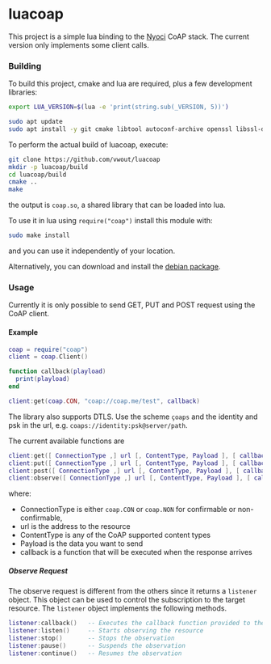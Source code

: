 # luacoap

This project is a simple lua binding to the 
[Nyoci](https://github.com/darconeous/libnyoci) CoAP stack. The current version only 
implements some client calls.

### Building

To build this project, cmake and lua are required, plus a few development libraries:
```bash
export LUA_VERSION=$(lua -e 'print(string.sub(_VERSION, 5))')

sudo apt update
sudo apt install -y git cmake libtool autoconf-archive openssl libssl-dev lua${LUA_VERSION}-dev
```

To perform the actual build of luacoap, execute:
```bash
git clone https://github.com/vwout/luacoap
mkdir -p luacoap/build
cd luacoap/build
cmake ..
make
```
the output is `coap.so`, a shared library that can be loaded into lua.

To use it in lua using `require("coap")` install this module with:
```bash
sudo make install
```
and you can use it independently of your location.

Alternatively, you can download and install the [debian 
package](https://github.com/vwout/luacoap/raw/master/downloads/luacoap-0.2.0-Linux.deb).


### Usage

Currently it is only possible to send GET, PUT and POST request using the CoAP 
client.

#### Example

```lua
coap = require("coap")
client = coap.Client()

function callback(playload)
  print(playload)
end

client:get(coap.CON, "coap://coap.me/test", callback)
```

The library also supports DTLS. Use the scheme ```çoaps``` and the identity and psk in the url, e.g. ```coaps://identity:psk@server/path```.

The current available functions are

```lua
client:get([ ConnectionType ,] url [, ContentType, Payload ], [ callback ])
client:put([ ConnectionType ,] url [, ContentType, Payload ], [ callback ])
client:post([ ConnectionType ,] url [, ContentType, Payload ], [ callback ])
client:observe([ ConnectionType ,] url [, ContentType, Payload ], [ callback ])
```

where:

* ConnectionType is either `coap.CON` or `coap.NON` for confirmable or non-confirmable, 
* url is the address to the resource
* ContentType is any of the CoAP supported content types
* Payload is the data you want to send
* callback is a function that will be executed when the response arrives

##### Observe Request

The observe request is different from the others since it returns a `listener` 
object. This object can be used to control the subscription to the target 
resource. The `listener` object implements the following methods.

```lua
listener:callback()   -- Executes the callback function provided to the client
listener:listen()     -- Starts observing the resource
listener:stop()       -- Stops the observation
listener:pause()      -- Suspends the observation
listener:continue()   -- Resumes the observation
```
